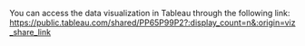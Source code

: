 You can access the data visualization in Tableau through the following link:
https://public.tableau.com/shared/PP65P99P2?:display_count=n&:origin=viz_share_link
